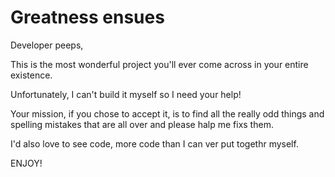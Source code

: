 # Greatness ensues

Developer peeps,

This is the most wonderful project you'll ever come across in your entire existence.

Unfortunately, I can't build it myself so I need your help!

Your mission, if you chose to accept it, is to find all the really odd things and spelling mistakes that are all over and please halp me fixs them.

I'd also love to see code, more code than I can ver put togethr myself.

ENJOY!
